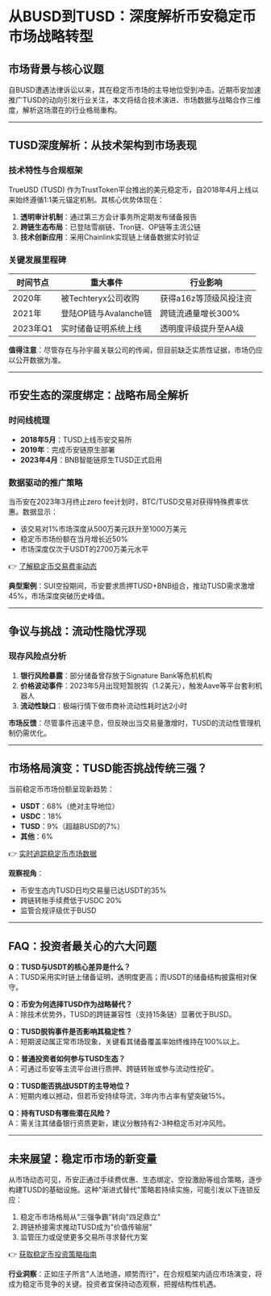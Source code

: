 # 从BUSD到TUSD：深度解析币安稳定币市场战略转型

## **市场背景与核心议题**

自BUSD遭遇法律诉讼以来，其在稳定币市场的主导地位受到冲击。近期币安加速推广TUSD的动向引发行业关注，本文将结合技术演进、市场数据与战略合作三维度，解析这场潜在的行业格局重构。

---

## **TUSD深度解析：从技术架构到市场表现**

### **技术特性与合规框架**
TrueUSD (TUSD) 作为TrustToken平台推出的美元稳定币，自2018年4月上线以来始终遵循1:1美元锚定机制。其核心优势体现在：
1. **透明审计机制**：通过第三方会计事务所定期发布储备报告
2. **跨链生态布局**：已登陆雪崩链、Tron链、OP链等主流公链
3. **技术创新应用**：采用Chainlink实现链上储备数据实时验证

### **关键发展里程碑**
| 时间节点       | 重大事件                          | 行业影响                     |
|----------------|-----------------------------------|------------------------------|
| 2020年         | 被Techteryx公司收购               | 获得a16z等顶级风投注资       |
| 2021年         | 登陆OP链与Avalanche链             | 跨链流通量增长300%           |
| 2023年Q1       | 实时储备证明系统上线              | 透明度评级提升至AA级         |

**值得注意**：尽管存在与孙宇晨关联公司的传闻，但目前缺乏实质性证据，市场仍应以公开数据为准。

---

## **币安生态的深度绑定：战略布局全解析**

### **时间线梳理**
- **2018年5月**：TUSD上线币安交易所
- **2019年**：完成币安链原生部署
- **2023年4月**：BNB智能链原生TUSD正式启用

### **数据驱动的推广策略**
当币安在2023年3月终止zero fee计划时，BTC/TUSD交易对获得特殊费率优惠。数据显示：
- 该交易对1%市场深度从500万美元跃升至1000万美元
- 稳定币市场份额在当月增长近50%
- 市场深度仅次于USDT的2700万美元水平

👉 [了解稳定币交易费率动态](https://bit.ly/okx_welcome)

**典型案例**：SUI空投期间，币安要求质押TUSD+BNB组合，推动TUSD需求激增45%，市场深度突破历史峰值。

---

## **争议与挑战：流动性隐忧浮现**

### **现存风险点分析**
1. **银行风险暴露**：部分储备曾存放于Signature Bank等危机机构
2. **价格波动事件**：2023年5月出现短暂脱钩（1.2美元），触发Aave等平台套利机器人
3. **流动性缺口**：极端行情下做市商补流动性耗时达2小时

**市场反馈**：尽管事件迅速平息，但反映出当交易量激增时，TUSD的流动性管理机制仍需优化。

---

## **市场格局演变：TUSD能否挑战传统三强？**

当前稳定币市场份额呈现新趋势：
- **USDT**：68%（绝对主导地位）
- **USDC**：18%
- **TUSD**：9%（超越BUSD的7%）
- **其他**：6%

👉 [实时追踪稳定币市场数据](https://bit.ly/okx_welcome)

**观察视角**：
- 币安生态内TUSD日均交易量已达USDT的35%
- 跨链转账手续费低于USDC 20%
- 监管合规评级优于BUSD

---

## **FAQ：投资者最关心的六大问题**

**Q：TUSD与USDT的核心差异是什么？**  
A：TUSD采用实时链上储备证明，透明度更高；而USDT的储备结构披露相对保守。

**Q：币安为何选择TUSD作为战略替代？**  
A：除技术优势外，TUSD的跨链兼容性（支持15条链）显著优于BUSD。

**Q：TUSD脱钩事件是否影响其稳定性？**  
A：短期波动属正常市场现象，关键看其储备覆盖率始终维持在100%以上。

**Q：普通投资者如何参与TUSD生态？**  
A：可通过币安等主流平台进行质押、跨链转账或参与流动性挖矿。

**Q：TUSD能否挑战USDT的主导地位？**  
A：短期内难以撼动，但若币安持续导流，3年内市占率有望突破15%。

**Q：持有TUSD有哪些潜在风险？**  
A：需关注其储备银行资质更新，建议分散持有2-3种稳定币对冲风险。

---

## **未来展望：稳定币市场的新变量**

从市场动态可见，币安正通过手续费优惠、生态绑定、空投激励等组合策略，逐步构建TUSD的基础设施。这种"渐进式替代"策略若持续实施，可能引发以下连锁反应：
1. 稳定币市场格局从"三强争霸"转向"四足鼎立"
2. 跨链桥接需求推动TUSD成为"价值传输层"
3. 监管压力或促使更多交易所寻求替代方案

👉 [获取稳定币投资策略指南](https://bit.ly/okx_welcome)

**行业洞察**：正如庄子所言"人法地道，顺势而行"，在合规框架内适应市场演变，将成为稳定币竞争的关键。投资者宜保持动态观察，把握结构性机遇。